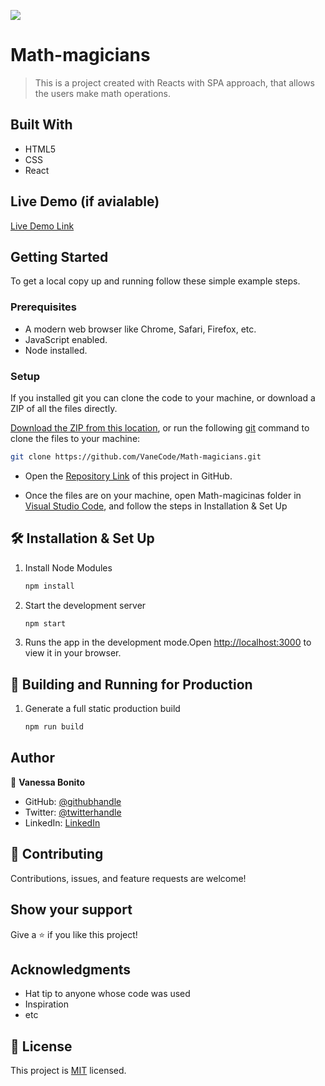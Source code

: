 ![](https://img.shields.io/badge/Microverse-blueviolet)

# Math-magicians

> This is a project created with Reacts with SPA approach, that allows the users make math operations. 

## Built With

- HTML5
- CSS
- React

## Live Demo (if avialable)

[Live Demo Link]()

## Getting Started

To get a local copy up and running follow these simple example steps.

### Prerequisites

- A modern web browser like Chrome, Safari, Firefox, etc.
- JavaScript enabled.
- Node installed.

### Setup

If you installed git you can clone the code to your machine, or download a ZIP of all the files directly.

[Download the ZIP from this location](https://github.com/VaneCode/Math-magicians/archive/refs/heads/main.zip), or run the following [git](https://git-scm.com/downloads) command to clone the files to your machine:

```bash
git clone https://github.com/VaneCode/Math-magicians.git
```

- Open the [Repository Link](https://github.com/VaneCode/Math-magicians) of this project in GitHub.

- Once the files are on your machine, open Math-magicinas folder in [Visual Studio Code](https://code.visualstudio.com/), and follow the steps in Installation & Set Up


## 🛠 Installation & Set Up

1. Install Node Modules

   ```sh
   npm install
   ```

2. Start the development server

   ```sh
   npm start
   ```

3. Runs the app in the development mode.Open [http://localhost:3000](http://localhost:3000) to view it in your browser.

## 🚀 Building and Running for Production

1. Generate a full static production build

   ```sh
   npm run build   
   ```
## Author

👤 **Vanessa Bonito**

- GitHub: [@githubhandle](https://github.com/VaneCode)
- Twitter: [@twitterhandle](https://twitter.com/BonitoNarvaez)
- LinkedIn: [LinkedIn](https://www.linkedin.com/in/vanessa-bonito-narv%C3%A1ez-6681941b5/)

## 🤝 Contributing

Contributions, issues, and feature requests are welcome!

## Show your support

Give a ⭐️ if you like this project!

## Acknowledgments

- Hat tip to anyone whose code was used
- Inspiration
- etc

## 📝 License

This project is [MIT](LICENSE.md) licensed.


